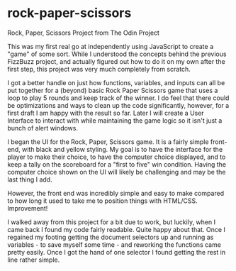 # rock-paper-scissors

Rock, Paper, Scissors Project from The Odin Project

This was my first real go at independently using JavaScript to create a "game" of some sort. While I understood the concepts behind the previous FizzBuzz project, and actually figured out how to do it on my own after the first step, this project was very much completely from scratch.

I got a better handle on just how functions, variables, and inputs can all be put together for a (beyond) basic Rock Paper Scissors game that uses a loop to play 5 rounds and keep track of the winner. I do feel that there could be optimizations and ways to clean up the code significantly, however, for a first draft I am happy with the result so far. Later I will create a User Interface to interact with while maintaining the game logic so it isn't just a bunch of alert windows.

I began the UI for the Rock, Paper, Scissors game. It is a fairly simple front-end, with black and yellow styling. My goal is to have the interface for the player to make their choice, to have the computer choice displayed, and to keep a tally on the scoreboard for a "first to five" win condition. Having the computer choice shown on the UI will likely be challenging and may be the last thing I add.

However, the front end was incredibly simple and easy to make compared to how long it used to take me to position things with HTML/CSS. Improvement!

I walked away from this project for a bit due to work, but luckily, when I came back I found my code fairly readable. Quite happy about that. Once I regained my footing getting the document selectors up and running as variables - to save myself some time - and reworking the functions came pretty easily. Once I got the hand of one selector I found getting the rest in line rather simple.
